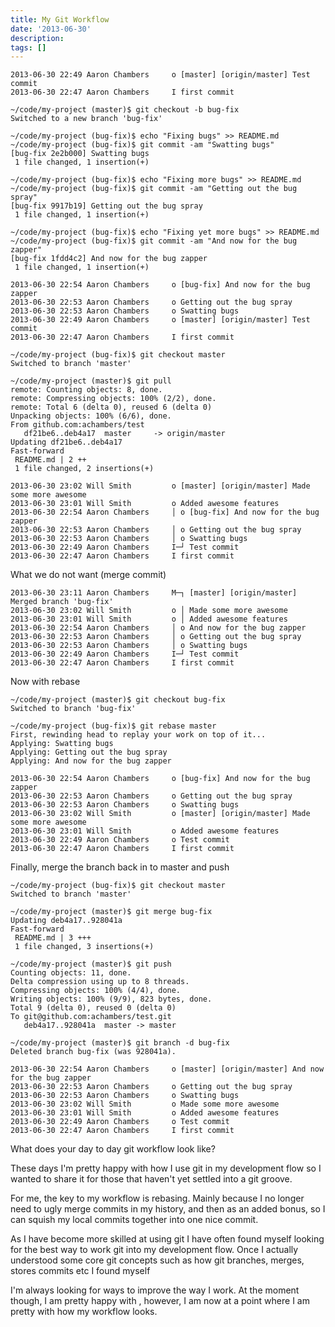 ```yaml
---
title: My Git Workflow
date: '2013-06-30'
description:
tags: []
---
```


```
2013-06-30 22:49 Aaron Chambers     o [master] [origin/master] Test commit
2013-06-30 22:47 Aaron Chambers     I first commit
```

```
~/code/my-project (master)$ git checkout -b bug-fix
Switched to a new branch 'bug-fix'

~/code/my-project (bug-fix)$ echo "Fixing bugs" >> README.md
~/code/my-project (bug-fix)$ git commit -am "Swatting bugs"
[bug-fix 2e2b000] Swatting bugs
 1 file changed, 1 insertion(+)

~/code/my-project (bug-fix)$ echo "Fixing more bugs" >> README.md
~/code/my-project (bug-fix)$ git commit -am "Getting out the bug spray"
[bug-fix 9917b19] Getting out the bug spray
 1 file changed, 1 insertion(+)

~/code/my-project (bug-fix)$ echo "Fixing yet more bugs" >> README.md
~/code/my-project (bug-fix)$ git commit -am "And now for the bug zapper"
[bug-fix 1fdd4c2] And now for the bug zapper
 1 file changed, 1 insertion(+)
```

```
2013-06-30 22:54 Aaron Chambers     o [bug-fix] And now for the bug zapper
2013-06-30 22:53 Aaron Chambers     o Getting out the bug spray
2013-06-30 22:53 Aaron Chambers     o Swatting bugs
2013-06-30 22:49 Aaron Chambers     o [master] [origin/master] Test commit
2013-06-30 22:47 Aaron Chambers     I first commit
```

```
~/code/my-project (bug-fix)$ git checkout master
Switched to branch 'master'

~/code/my-project (master)$ git pull
remote: Counting objects: 8, done.
remote: Compressing objects: 100% (2/2), done.
remote: Total 6 (delta 0), reused 6 (delta 0)
Unpacking objects: 100% (6/6), done.
From github.com:achambers/test
   df21be6..deb4a17  master     -> origin/master
Updating df21be6..deb4a17
Fast-forward
 README.md | 2 ++
 1 file changed, 2 insertions(+)
```

```
2013-06-30 23:02 Will Smith         o [master] [origin/master] Made some more awesome
2013-06-30 23:01 Will Smith         o Added awesome features
2013-06-30 22:54 Aaron Chambers     │ o [bug-fix] And now for the bug zapper
2013-06-30 22:53 Aaron Chambers     │ o Getting out the bug spray
2013-06-30 22:53 Aaron Chambers     │ o Swatting bugs
2013-06-30 22:49 Aaron Chambers     I─┘ Test commit
2013-06-30 22:47 Aaron Chambers     I first commit
```


What we do not want (merge commit)

```
2013-06-30 23:11 Aaron Chambers     M─┐ [master] [origin/master] Merged branch 'bug-fix'
2013-06-30 23:02 Will Smith         o │ Made some more awesome
2013-06-30 23:01 Will Smith         o │ Added awesome features
2013-06-30 22:54 Aaron Chambers     │ o And now for the bug zapper
2013-06-30 22:53 Aaron Chambers     │ o Getting out the bug spray
2013-06-30 22:53 Aaron Chambers     │ o Swatting bugs
2013-06-30 22:49 Aaron Chambers     I─┘ Test commit
2013-06-30 22:47 Aaron Chambers     I first commit
```

Now with rebase

```
~/code/my-project (master)$ git checkout bug-fix
Switched to branch 'bug-fix'

~/code/my-project (bug-fix)$ git rebase master
First, rewinding head to replay your work on top of it...
Applying: Swatting bugs
Applying: Getting out the bug spray
Applying: And now for the bug zapper
```

```
2013-06-30 22:54 Aaron Chambers     o [bug-fix] And now for the bug zapper
2013-06-30 22:53 Aaron Chambers     o Getting out the bug spray
2013-06-30 22:53 Aaron Chambers     o Swatting bugs
2013-06-30 23:02 Will Smith         o [master] [origin/master] Made some more awesome
2013-06-30 23:01 Will Smith         o Added awesome features
2013-06-30 22:49 Aaron Chambers     o Test commit
2013-06-30 22:47 Aaron Chambers     I first commit
```

Finally, merge the branch back in to master and push

```
~/code/my-project (bug-fix)$ git checkout master
Switched to branch 'master'

~/code/my-project (master)$ git merge bug-fix
Updating deb4a17..928041a
Fast-forward
 README.md | 3 +++
 1 file changed, 3 insertions(+)

~/code/my-project (master)$ git push
Counting objects: 11, done.
Delta compression using up to 8 threads.
Compressing objects: 100% (4/4), done.
Writing objects: 100% (9/9), 823 bytes, done.
Total 9 (delta 0), reused 0 (delta 0)
To git@github.com:achambers/test.git
   deb4a17..928041a  master -> master

~/code/my-project (master)$ git branch -d bug-fix
Deleted branch bug-fix (was 928041a).
```

```
2013-06-30 22:54 Aaron Chambers     o [master] [origin/master] And now for the bug zapper
2013-06-30 22:53 Aaron Chambers     o Getting out the bug spray
2013-06-30 22:53 Aaron Chambers     o Swatting bugs
2013-06-30 23:02 Will Smith         o Made some more awesome
2013-06-30 23:01 Will Smith         o Added awesome features
2013-06-30 22:49 Aaron Chambers     o Test commit
2013-06-30 22:47 Aaron Chambers     I first commit
```


What does your day to day git workflow look like?

These days I'm pretty happy with how I use git in my development flow so I wanted to share it
for those that haven't yet settled into a git groove.

For me, the key to my workflow is rebasing. Mainly because I no longer need to ugly merge commits in my history, and then as an added bonus,
so I can squish my local commits together into one nice commit.








As I have become more skilled at using git I have often found myself looking for the best way to work git into
my development flow.  Once I actually understood some core git concepts such as how git branches, merges, stores commits etc
I found myself

I'm always looking for ways to improve the way I work.  At the moment though, I am pretty happy with , however, I am now at a point where I am pretty with how my workflow looks. 
